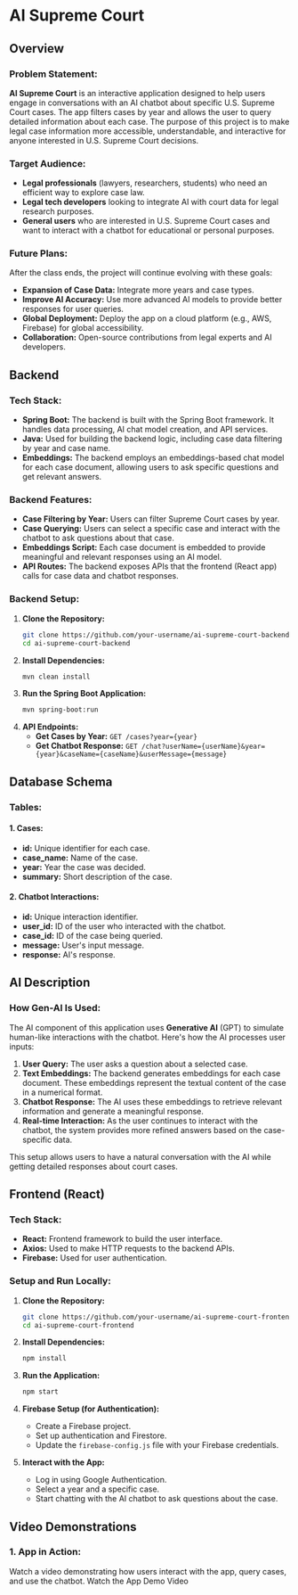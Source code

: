 # AI Supreme Court

## Overview

### Problem Statement:
**AI Supreme Court** is an interactive application designed to help users engage in conversations with an AI chatbot about specific U.S. Supreme Court cases. The app filters cases by year and allows the user to query detailed information about each case. The purpose of this project is to make legal case information more accessible, understandable, and interactive for anyone interested in U.S. Supreme Court decisions.

### Target Audience:
- **Legal professionals** (lawyers, researchers, students) who need an efficient way to explore case law.
- **Legal tech developers** looking to integrate AI with court data for legal research purposes.
- **General users** who are interested in U.S. Supreme Court cases and want to interact with a chatbot for educational or personal purposes.

### Future Plans:
After the class ends, the project will continue evolving with these goals:
- **Expansion of Case Data:** Integrate more years and case types.
- **Improve AI Accuracy:** Use more advanced AI models to provide better responses for user queries.
- **Global Deployment:** Deploy the app on a cloud platform (e.g., AWS, Firebase) for global accessibility.
- **Collaboration:** Open-source contributions from legal experts and AI developers.

## Backend

### Tech Stack:
- **Spring Boot:** The backend is built with the Spring Boot framework. It handles data processing, AI chat model creation, and API services.
- **Java:** Used for building the backend logic, including case data filtering by year and case name.
- **Embeddings:** The backend employs an embeddings-based chat model for each case document, allowing users to ask specific questions and get relevant answers.

### Backend Features:
- **Case Filtering by Year:** Users can filter Supreme Court cases by year.
- **Case Querying:** Users can select a specific case and interact with the chatbot to ask questions about that case.
- **Embeddings Script:** Each case document is embedded to provide meaningful and relevant responses using an AI model.
- **API Routes:** The backend exposes APIs that the frontend (React app) calls for case data and chatbot responses.

### Backend Setup:
1. **Clone the Repository:**
    ```bash
    git clone https://github.com/your-username/ai-supreme-court-backend.git
    cd ai-supreme-court-backend
    ```
2. **Install Dependencies:**
    ```bash
    mvn clean install
    ```
3. **Run the Spring Boot Application:**
    ```bash
    mvn spring-boot:run
    ```
4. **API Endpoints:**
    - **Get Cases by Year:** `GET /cases?year={year}`
    - **Get Chatbot Response:** `GET /chat?userName={userName}&year={year}&caseName={caseName}&userMessage={message}`

## Database Schema

### Tables:

#### 1. Cases:
- **id:** Unique identifier for each case.
- **case_name:** Name of the case.
- **year:** Year the case was decided.
- **summary:** Short description of the case.

#### 2. Chatbot Interactions:
- **id:** Unique interaction identifier.
- **user_id:** ID of the user who interacted with the chatbot.
- **case_id:** ID of the case being queried.
- **message:** User's input message.
- **response:** AI's response.

## AI Description

### How Gen-AI Is Used:
The AI component of this application uses **Generative AI** (GPT) to simulate human-like interactions with the chatbot. Here's how the AI processes user inputs:

1. **User Query:** The user asks a question about a selected case.
2. **Text Embeddings:** The backend generates embeddings for each case document. These embeddings represent the textual content of the case in a numerical format.
3. **Chatbot Response:** The AI uses these embeddings to retrieve relevant information and generate a meaningful response.
4. **Real-time Interaction:** As the user continues to interact with the chatbot, the system provides more refined answers based on the case-specific data.

This setup allows users to have a natural conversation with the AI while getting detailed responses about court cases.

## Frontend (React)

### Tech Stack:
- **React:** Frontend framework to build the user interface.
- **Axios:** Used to make HTTP requests to the backend APIs.
- **Firebase:** Used for user authentication.

### Setup and Run Locally:
1. **Clone the Repository:**
    ```bash
    git clone https://github.com/your-username/ai-supreme-court-frontend.git
    cd ai-supreme-court-frontend
    ```
2. **Install Dependencies:**
    ```bash
    npm install
    ```
3. **Run the Application:**
    ```bash
    npm start
    ```
4. **Firebase Setup (for Authentication):**
    - Create a Firebase project.
    - Set up authentication and Firestore.
    - Update the `firebase-config.js` file with your Firebase credentials.

5. **Interact with the App:**
    - Log in using Google Authentication.
    - Select a year and a specific case.
    - Start chatting with the AI chatbot to ask questions about the case.

## Video Demonstrations

### 1. App in Action:
Watch a video demonstrating how users interact with the app, query cases, and use the chatbot.
Watch the App Demo Video



